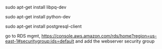 sudo apt-get install libpq-dev

sudo apt-get install python-dev

sudo apt-get install postgresql-client

go to RDS mgmt, https://console.aws.amazon.com/rds/home?region=us-east-1#securitygroup:ids=default and add the webserver security group


